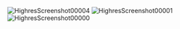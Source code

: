 ![HighresScreenshot00004](https://github.com/Moonface7/CryptRaider/assets/138595714/a5751063-01a6-4d48-bce1-c6223d86db15)
![HighresScreenshot00001](https://github.com/Moonface7/CryptRaider/assets/138595714/805bccec-3f34-4b0c-9237-d3419a5d2ba9)
![HighresScreenshot00000](https://github.com/Moonface7/CryptRaider/assets/138595714/7aa53f0f-2592-4a2d-91f3-2bc565a061f2)


